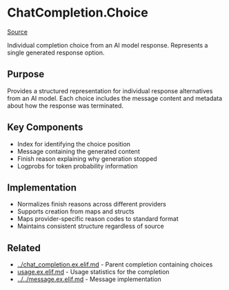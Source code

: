 # ChatCompletion.Choice
[Source](/github/ai/genai_all/genai_core/lib/vnext_genai/nodes/chat_completion/choice.ex)

Individual completion choice from an AI model response. Represents a single generated response option.

## Purpose
Provides a structured representation for individual response alternatives from an AI model. Each choice includes the message content and metadata about how the response was terminated.

## Key Components
- Index for identifying the choice position
- Message containing the generated content
- Finish reason explaining why generation stopped
- Logprobs for token probability information

## Implementation
- Normalizes finish reasons across different providers
- Supports creation from maps and structs
- Maps provider-specific reason codes to standard format
- Maintains consistent structure regardless of source

## Related
- [../chat_completion.ex.elif.md](../chat_completion.ex.elif.md) - Parent completion containing choices
- [usage.ex.elif.md](usage.ex.elif.md) - Usage statistics for the completion
- [../../message.ex.elif.md](../../message.ex.elif.md) - Message implementation